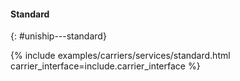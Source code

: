 #### Standard
{: #uniship---standard}

{% include examples/carriers/services/standard.html carrier_interface=include.carrier_interface %}
